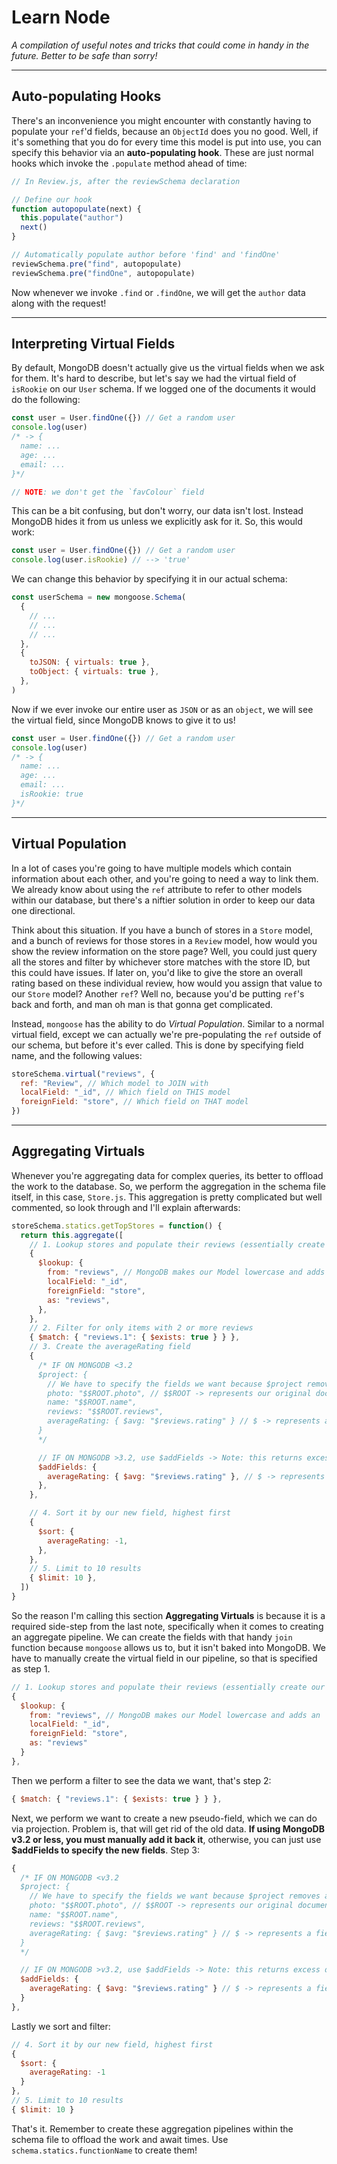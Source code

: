# Learn Node

_A compilation of useful notes and tricks that could come in handy in the future. Better to be safe than sorry!_

---

## Auto-populating Hooks

There's an inconvenience you might encounter with constantly having to populate your `ref`'d fields, because an `ObjectId` does you no good. Well, if it's something that you do for every time this model is put into use, you can specify this behavior via an **auto-populating hook**. These are just normal hooks which invoke the `.populate` method ahead of time:

```js
// In Review.js, after the reviewSchema declaration

// Define our hook
function autopopulate(next) {
  this.populate("author")
  next()
}

// Automatically populate author before 'find' and 'findOne'
reviewSchema.pre("find", autopopulate)
reviewSchema.pre("findOne", autopopulate)
```

Now whenever we invoke `.find` or `.findOne`, we will get the `author` data along with the request!

---

## Interpreting Virtual Fields

By default, MongoDB doesn't actually give us the virtual fields when we ask for them. It's hard to describe, but let's say we had the virtual field of `isRookie` on our `User` schema. If we logged one of the documents it would do the following:

```js
const user = User.findOne({}) // Get a random user
console.log(user)
/* -> {
  name: ...
  age: ...
  email: ...  
}*/

// NOTE: we don't get the `favColour` field
```

This can be a bit confusing, but don't worry, our data isn't lost. Instead MongoDB hides it from us unless we explicitly ask for it. So, this would work:

```js
const user = User.findOne({}) // Get a random user
console.log(user.isRookie) // --> 'true'
```

We can change this behavior by specifying it in our actual schema:

```js
const userSchema = new mongoose.Schema(
  {
    // ...
    // ...
    // ...
  },
  {
    toJSON: { virtuals: true },
    toObject: { virtuals: true },
  },
)
```

Now if we ever invoke our entire user as `JSON` or as an `object`, we will see the virtual field, since MongoDB knows to give it to us!

```js
const user = User.findOne({}) // Get a random user
console.log(user)
/* -> {
  name: ...
  age: ...
  email: ...  
  isRookie: true
}*/
```

---

## Virtual Population

In a lot of cases you're going to have multiple models which contain information about each other, and you're going to need a way to link them. We already know about using the `ref` attribute to refer to other models within our database, but there's a niftier solution in order to keep our data one directional.

Think about this situation. If you have a bunch of stores in a `Store` model, and a bunch of reviews for those stores in a `Review` model, how would you show the review information on the store page? Well, you could just query all the stores and filter by whichever store matches with the store ID, but this could have issues. If later on, you'd like to give the store an overall rating based on these individual review, how would you assign that value to our `Store` model? Another `ref`? Well no, because you'd be putting `ref`'s back and forth, and man oh man is that gonna get complicated.

Instead, `mongoose` has the ability to do _Virtual Population_. Similar to a normal virtual field, except we can actually we're pre-populating the `ref` outside of our schema, but before it's ever called. This is done by specifying field name, and the following values:

```js
storeSchema.virtual("reviews", {
  ref: "Review", // Which model to JOIN with
  localField: "_id", // Which field on THIS model
  foreignField: "store", // Which field on THAT model
})
```

---

## Aggregating Virtuals

Whenever you're aggregating data for complex queries, its better to offload the work to the database. So, we perform the aggregation in the schema file itself, in this case, `Store.js`. This aggregation is pretty complicated but well commented, so look through and I'll explain afterwards:

```js
storeSchema.statics.getTopStores = function() {
  return this.aggregate([
    // 1. Lookup stores and populate their reviews (essentially create our virtual again)
    {
      $lookup: {
        from: "reviews", // MongoDB makes our Model lowercase and adds an 's', Review -> reviews
        localField: "_id",
        foreignField: "store",
        as: "reviews",
      },
    },
    // 2. Filter for only items with 2 or more reviews
    { $match: { "reviews.1": { $exists: true } } },
    // 3. Create the averageRating field
    {
      /* IF ON MONGODB <3.2
      $project: {
        // We have to specify the fields we want because $project removes all other data 
        photo: "$$ROOT.photo", // $$ROOT -> represents our original document
        name: "$$ROOT.name",
        reviews: "$$ROOT.reviews",
        averageRating: { $avg: "$reviews.rating" } // $ -> represents a field we've just made
      }
      */

      // IF ON MONGODB >3.2, use $addFields -> Note: this returns excess data
      $addFields: {
        averageRating: { $avg: "$reviews.rating" }, // $ -> represents a field we've just made
      },
    },

    // 4. Sort it by our new field, highest first
    {
      $sort: {
        averageRating: -1,
      },
    },
    // 5. Limit to 10 results
    { $limit: 10 },
  ])
}
```

So the reason I'm calling this section **Aggregating Virtuals** is because it is a required side-step from the last note, specifically when it comes to creating an aggregate pipeline. We can create the fields with that handy `join` function because `mongoose` allows us to, but it isn't baked into MongoDB. We have to manually create the virtual field in our pipeline, so that is specified as step 1.

```js
// 1. Lookup stores and populate their reviews (essentially create our virtual again)
{
  $lookup: {
    from: "reviews", // MongoDB makes our Model lowercase and adds an 's', Review -> reviews
    localField: "_id",
    foreignField: "store",
    as: "reviews"
  }
},
```

Then we perform a filter to see the data we want, that's step 2:

```js
{ $match: { "reviews.1": { $exists: true } } },
```

Next, we perform we want to create a new pseudo-field, which we can do via projection. Problem is, that will get rid of the old data. **If using MongoDB v3.2 or less, you must manually add it back it**, otherwise, you can just use **\$addFields to specify the new fields**. Step 3:

```js
{
  /* IF ON MONGODB <v3.2
  $project: {
    // We have to specify the fields we want because $project removes all other data
    photo: "$$ROOT.photo", // $$ROOT -> represents our original document
    name: "$$ROOT.name",
    reviews: "$$ROOT.reviews",
    averageRating: { $avg: "$reviews.rating" } // $ -> represents a field we've just made
  }
  */

  // IF ON MONGODB >v3.2, use $addFields -> Note: this returns excess data
  $addFields: {
    averageRating: { $avg: "$reviews.rating" } // $ -> represents a field we've just made
  }
},
```

Lastly we sort and filter:

```js
// 4. Sort it by our new field, highest first
{
  $sort: {
    averageRating: -1
  }
},
// 5. Limit to 10 results
{ $limit: 10 }
```

That's it. Remember to create these aggregation pipelines within the schema file to offload the work and await times. Use `schema.statics.functionName` to create them!
